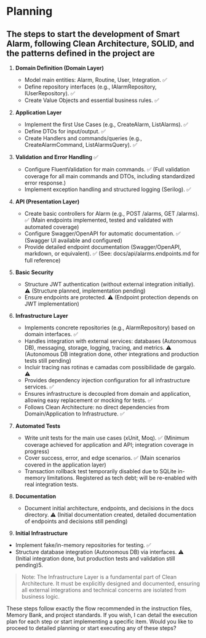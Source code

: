 # Planning

## The steps to start the development of Smart Alarm, following Clean Architecture, SOLID, and the patterns defined in the project are

1. **Domain Definition (Domain Layer)**
   - Model main entities: Alarm, Routine, User, Integration. ✅
   - Define repository interfaces (e.g., IAlarmRepository, IUserRepository). ✅
   - Create Value Objects and essential business rules. ✅

2. **Application Layer**
   - Implement the first Use Cases (e.g., CreateAlarm, ListAlarms). ✅
   - Define DTOs for input/output. ✅
   - Create Handlers and commands/queries (e.g., CreateAlarmCommand, ListAlarmsQuery). ✅

3. **Validation and Error Handling** ✅
   - Configure FluentValidation for main commands. ✅ (Full validation coverage for all main commands and DTOs, including standardized error response.)
   - Implement exception handling and structured logging (Serilog). ✅

4. **API (Presentation Layer)**
   - Create basic controllers for Alarm (e.g., POST /alarms, GET /alarms). ✅ (Main endpoints implemented, tested and validated with automated coverage)
   - Configure Swagger/OpenAPI for automatic documentation. ✅ (Swagger UI available and configured)
   - Provide detailed endpoint documentation (Swagger/OpenAPI, markdown, or equivalent). ✅ (See: docs/api/alarms.endpoints.md for full reference)

5. **Basic Security**
   - Structure JWT authentication (without external integration initially). ⚠️ (Structure planned, implementation pending)
   - Ensure endpoints are protected. ⚠️ (Endpoint protection depends on JWT implementation)

6. **Infrastructure Layer**
   - Implements concrete repositories (e.g., AlarmRepository) based on domain interfaces. ✅
   - Handles integration with external services: databases (Autonomous DB), messaging, storage, logging, tracing, and metrics. ⚠️ (Autonomous DB integration done, other integrations and production tests still pending)
   - Incluir tracing nas rotinas e camadas com possibilidade de gargalo. ⚠️
   - Provides dependency injection configuration for all infrastructure services. ✅
   - Ensures infrastructure is decoupled from domain and application, allowing easy replacement or mocking for tests. ✅
   - Follows Clean Architecture: no direct dependencies from Domain/Application to Infrastructure. ✅

7. **Automated Tests**
   - Write unit tests for the main use cases (xUnit, Moq). ✅ (Minimum coverage achieved for application and API; integration coverage in progress)
   - Cover success, error, and edge scenarios. ✅ (Main scenarios covered in the application layer)
   - Transaction rollback test temporarily disabled due to SQLite in-memory limitations. Registered as tech debt; will be re-enabled with real integration tests.

8. **Documentation**
   - Document initial architecture, endpoints, and decisions in the docs directory. ⚠️ (Initial documentation created, detailed documentation of endpoints and decisions still pending)

9. **Initial Infrastructure**

- Implement fake/in-memory repositories for testing. ✅
- Structure database integration (Autonomous DB) via interfaces. ⚠️ (Initial integration done, but production tests and validation still pending)5.

> Note: The Infrastructure Layer is a fundamental part of Clean Architecture. It must be explicitly designed and documented, ensuring all external integrations and technical concerns are isolated from business logic.

These steps follow exactly the flow recommended in the instruction files, Memory Bank, and project standards. If you wish, I can detail the execution plan for each step or start implementing a specific item. Would you like to proceed to detailed planning or start executing any of these steps?
